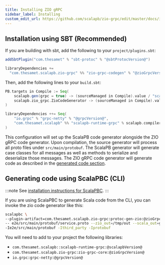 ```yaml
---
title: Installing ZIO gRPC
sidebar_label: Installing
custom_edit_url: https://github.com/scalapb/zio-grpc/edit/master/docs/installation.md
---
```


## Installation using SBT (Recommended)

If you are building with sbt, add the following to your `project/plugins.sbt`:

```scala
addSbtPlugin("com.thesamet" % "sbt-protoc" % "@sbtProtocVersion@")

libraryDependencies +=
  "com.thesamet.scalapb.zio-grpc" %% "zio-grpc-codegen" % "@zioGrpcVersion@"
```

Then, add the following lines to your `build.sbt`:

```scala
PB.targets in Compile := Seq(
    scalapb.gen(grpc = true) -> (sourceManaged in Compile).value / "scalapb",
    scalapb.zio_grpc.ZioCodeGenerator -> (sourceManaged in Compile).value / "scalapb"
)

libraryDependencies ++= Seq(
    "io.grpc" % "grpc-netty" % "@grpcVersion@",
    "com.thesamet.scalapb" %% "scalapb-runtime-grpc" % scalapb.compiler.Version.scalapbVersion
)
```

This configuration will set up the ScalaPB code generator alongside the ZIO gRPC code generator.
Upon compilation, the source generator will process all proto files under `src/main/protobuf`.
The ScalaPB generator will generate case classes for all messages as well as methods to serialize and deserialize those messages. The ZIO gRPC code generator will generate code as described in the [generated code section](generated-code.md).

## Generating code using ScalaPBC (CLI)

:::note See [installation instructions for ScalaPBC](http://scalapb.github.io/scalapbc.html).
:::

If you are using ScalaPBC to generate Scala code from the CLI, you can invoke the zio code generator like this:

```bash
scalapbc \
--plugin-artifact=com.thesamet.scalapb.zio-grpc:protoc-gen-zio:@zioGrpcVersion@:default,classifier=unix,ext=sh,type=jar\
-- e2e/src/main/protobuf/service.proto --zio_out=/tmp/out --scala_out=grpc:/tmp/out \
-Ie2e/src/main/protobuf -Ithird_party -Iprotobuf
```

You will need to add to your project the following libraries:
* `com.thesamet.scalapb::scalapb-runtime-grpc:@scalapbVersion@`
* `com.thesamet.scalapb.zio-grpc:zio-grpc-core:@zioGrpcVersion@`
* `io.grpc:grpc-netty:@grpcVersion@`
